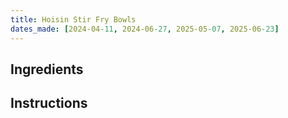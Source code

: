 ```yaml
---
title: Hoisin Stir Fry Bowls
dates_made: [2024-04-11, 2024-06-27, 2025-05-07, 2025-06-23]
---
```


## Ingredients

## Instructions
